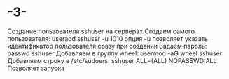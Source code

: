 # -3-
Создание пользователя sshuser на серверах  Создаем самого пользователя:   useradd sshuser -u 1010  опция -u позволяет указать идентификатор пользователя сразу при создании    Задаем пароль:   passwd sshuser   Добавляем в группу wheel:   usermod -aG wheel sshuser   Добавляем строку в /etc/sudoers:   sshuser ALL=(ALL) NOPASSWD:ALL  Позволяет запуска
